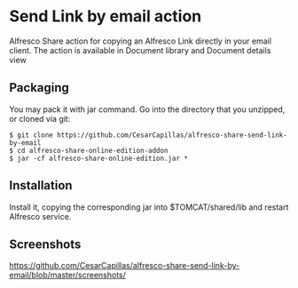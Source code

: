 # Send Link by email action
Alfresco Share action for copying an Alfresco Link directly in your email client. The action is available in Document library and Document details view

## Packaging

You may pack it with jar command. Go into the directory that you unzipped, or cloned via git:

    $ git clone https://github.com/CesarCapillas/alfresco-share-send-link-by-email
    $ cd alfresco-share-online-edition-addon
    $ jar -cf alfresco-share-online-edition.jar *

## Installation

Install it, copying the corresponding jar into $TOMCAT/shared/lib and restart Alfresco service. 

## Screenshots

https://github.com/CesarCapillas/alfresco-share-send-link-by-email/blob/master/screenshots/
